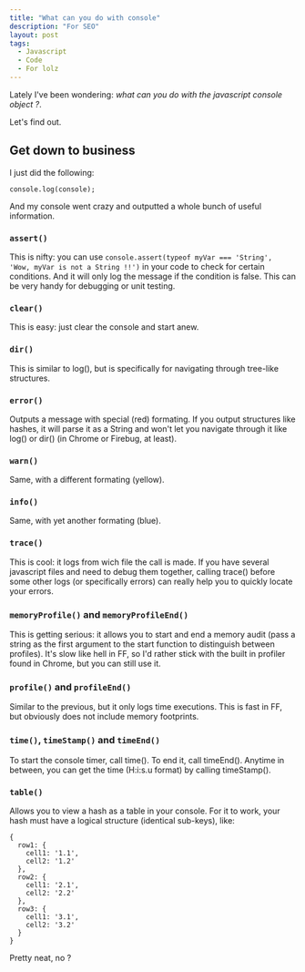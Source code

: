 ```yaml
---
title: "What can you do with console"
description: "For SEO"
layout: post
tags:
  - Javascript
  - Code
  - For lolz
---
```


Lately I've been wondering: *what can you do with the javascript console object ?*.

Let's find out.


## Get down to business

I just did the following:

    console.log(console);

And my console went crazy and outputted a whole bunch of useful information.


### `assert()`

This is nifty: you can use `console.assert(typeof myVar === 'String', 'Wow, myVar is not a String !!')` in your code to check for certain conditions. And it will only log the message if the condition is false. This can be very handy for debugging or unit testing.


### `clear()`

This is easy: just clear the console and start anew.


### `dir()`

This is similar to log(), but is specifically for navigating through tree-like structures.


### `error()`

Outputs a message with special (red) formating. If you output structures like hashes, it will parse it as a String and won't let you navigate through it like log() or dir() (in Chrome or Firebug, at least).


### `warn()`

Same, with a different formating (yellow).


### `info()`

Same, with yet another formating (blue).


### `trace()`

This is cool: it logs from wich file the call is made. If you have several javascript files and need to debug them together, calling trace() before some other logs (or specifically errors) can really help you to quickly locate your errors.


### `memoryProfile()` and `memoryProfileEnd()`

This is getting serious: it allows you to start and end a memory audit (pass a string as the first argument to the start function to distinguish between profiles). It's slow like hell in FF, so I'd rather stick with the built in profiler found in Chrome, but you can still use it.


### `profile()` and `profileEnd()`

Similar to the previous, but it only logs time executions. This is fast in FF, but obviously does not include memory footprints.


### `time()`, `timeStamp()` and `timeEnd()`

To start the console timer, call time(). To end it, call timeEnd(). Anytime in between, you can get the time (H:i:s.u format) by calling timeStamp().


### `table()`

Allows you to view a hash as a table in your console. For it to work, your hash must have a logical structure (identical sub-keys), like:

    {
      row1: {
        cell1: '1.1',
        cell2: '1.2'
      },
      row2: {
        cell1: '2.1',
        cell2: '2.2'
      },
      row3: {
        cell1: '3.1',
        cell2: '3.2'
      }
    }

Pretty neat, no ?